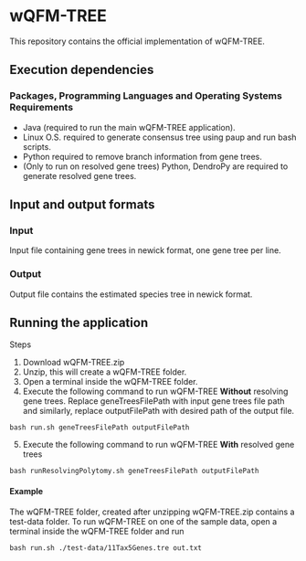 # wQFM-TREE

This repository contains the official implementation of wQFM-TREE.

## Execution dependencies

### Packages, Programming Languages and Operating Systems Requirements

- Java (required to run the main wQFM-TREE application).
- Linux O.S. required to generate consensus tree using paup and run bash scripts.
- Python required to remove branch information from gene trees.
- (Only to run on resolved gene trees) Python, DendroPy are required to generate resolved gene trees.

## Input and output formats

### Input
Input file containing gene trees in newick format, one gene tree per line.

### Output

Output file contains the estimated species tree in newick format.

## Running the application

Steps
1. Download wQFM-TREE.zip
2. Unzip, this will create a wQFM-TREE folder.
3. Open a terminal inside the wQFM-TREE folder.
4. Execute the following command to run wQFM-TREE **Without** resolving gene trees. Replace geneTreesFilePath with input gene trees file path and similarly, replace outputFilePath with desired path of the output file.
```
bash run.sh geneTreesFilePath outputFilePath
```
5. Execute the following command to run wQFM-TREE **With** resolved gene trees
```
bash runResolvingPolytomy.sh geneTreesFilePath outputFilePath
```

#### Example 
The wQFM-TREE folder, created after unzipping wQFM-TREE.zip contains a test-data folder. To run wQFM-TREE on one of the sample data, open a terminal inside the wQFM-TREE folder and run 
```
bash run.sh ./test-data/11Tax5Genes.tre out.txt
```

